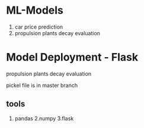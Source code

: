# ML-Models
1. car price prediction
2. propulsion plants decay evaluation

# Model Deployment - Flask
propulsion plants decay evaluation

pickel file is in master branch

## tools

1. pandas
2.numpy
3.flask
